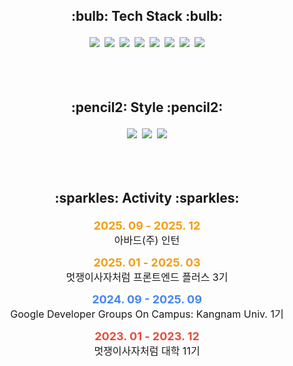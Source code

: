 <div align="center">
  <h2><p>:bulb: <strong>Tech Stack</strong> :bulb:</p></h2>
  <div>
    <img src="https://img.shields.io/badge/html5-E34F26?style=for-the-badge&logo=html5&logoColor=white">&nbsp;
    <img src="https://img.shields.io/badge/javascript-F7DF1E?style=for-the-badge&logo=javascript&logoColor=black">&nbsp; 
    <img src="https://img.shields.io/badge/react-61DAFB?style=for-the-badge&logo=react&logoColor=black">&nbsp;
    <img src="https://img.shields.io/badge/node.js-339933?style=for-the-badge&logo=node.js&logoColor=white">&nbsp;
    <img src="https://img.shields.io/badge/next.js-000000?style=for-the-badge&logo=next.js&logoColor=white">&nbsp;
    <img src="https://img.shields.io/badge/spring-6DB33F?style=for-the-badge&logo=spring&logoColor=white">&nbsp;
    <img src="https://img.shields.io/badge/mysql-4479A1?style=for-the-badge&logo=mysql&logoColor=white">&nbsp;
    <img src="https://img.shields.io/badge/mybatis-4285F4?style=for-the-badge&logo=mybatis&logoColor=white">
    <br/><br/><br/><br/>
  </div>
  

  <h2><p>:pencil2: <strong>Style</strong> :pencil2:</p></h2>
  <div>
    <img src="https://img.shields.io/badge/css-1572B6?style=for-the-badge&logo=css3&logoColor=white">&nbsp;
    <img src="https://img.shields.io/badge/tailwindcss-17A7C9?style=for-the-badge&logo=tailwindcss&logoColor=white">&nbsp;
    <img src="https://img.shields.io/badge/styledcomponents-D05880?style=for-the-badge&logo=styledcomponents&logoColor=white">
    <br/><br/><br/><br/>
  </div>
  

  <h2><p>:sparkles: <strong>Activity</strong> :sparkles:</p></h2>
  <div>
    <p><strong style="color: #f39c12; font-size: 18px;">2025. 09 - 2025. 12 </strong><br>
       <span style="font-size: 16px;">아바드(주) 인턴</span></p>
    <p><strong style="color: #f39c12; font-size: 18px;">2025. 01 - 2025. 03 </strong><br>
       <span style="font-size: 16px;">멋쟁이사자처럼 프론트엔드 플러스 3기</span></p>
    <p><strong style="color: #4285F4; font-size: 18px;">2024. 09 - 2025. 09</strong><br>
       <span style="font-size: 16px;">Google Developer Groups On Campus: Kangnam Univ. 1기</span></p>
    <p><strong style="color: #e74c3c; font-size: 18px;">2023. 01 - 2023. 12</strong><br>
       <span style="font-size: 16px;">멋쟁이사자처럼 대학 11기</span></p>
  </div>
</div>
